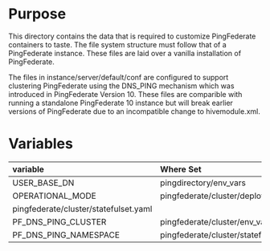 # Purpose
This directory contains the data that is required to customize PingFederate containers to 
taste. The file system structure must follow that of a PingFederate instance. These files 
are laid over a vanilla installation of PingFederate.

The files in instance/server/default/conf are configured to support clustering PingFederate
using the DNS_PING mechanism which was introduced in PingFederate Version 10. These files
are comparible with running a standalone PingFederate 10 instance but will break earlier
versions of PingFederate due to an incompatible change to hivemodule.xml.

# Variables

variable | Where Set
:------------------ | :-------------------------------------------------------------
USER_BASE_DN | pingdirectory/env_vars
OPERATIONAL_MODE | pingfederate/cluster/deployment.yaml
 | pingfederate/cluster/statefulset.yaml
PF_DNS_PING_CLUSTER |  pingfederate/cluster/env_vars
PF_DNS_PING_NAMESPACE | pingfederate/cluster/statefulset.yaml

